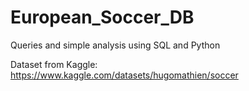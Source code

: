 # European_Soccer_DB
Queries and simple analysis using SQL and Python

Dataset from Kaggle: https://www.kaggle.com/datasets/hugomathien/soccer
